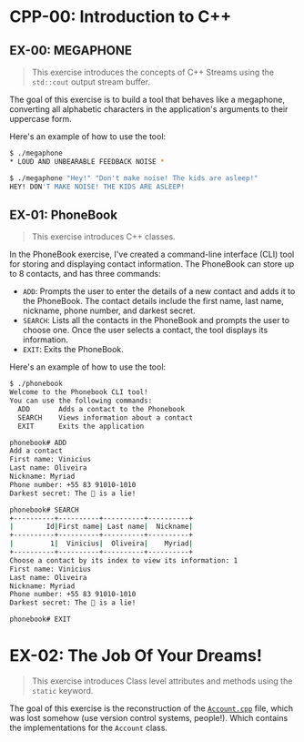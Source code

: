 # CPP-00: Introduction to C++

## EX-00: MEGAPHONE

> This exercise introduces the concepts of C++ Streams using the `std::cout` output stream buffer.

The goal of this exercise is to build a tool that behaves like a megaphone, converting all alphabetic characters in the application's arguments to their uppercase form.

Here's an example of how to use the tool:

```sh
$ ./megaphone
* LOUD AND UNBEARABLE FEEDBACK NOISE *

$ ./megaphone "Hey!" "Don't make noise! The kids are asleep!"
HEY! DON'T MAKE NOISE! THE KIDS ARE ASLEEP!
```

## EX-01: PhoneBook

> This exercise introduces C++ classes.

In the PhoneBook exercise, I've created a command-line interface (CLI) tool for storing and displaying contact information.
The PhoneBook can store up to 8 contacts, and has three commands:

- `ADD`: Prompts the user to enter the details of a new contact and adds it to the PhoneBook. The contact details include the first name, last name, nickname, phone number, and darkest secret.
- `SEARCH`: Lists all the contacts in the PhoneBook and prompts the user to choose one. Once the user selects a contact, the tool displays its information.
- `EXIT`: Exits the PhoneBook.

Here's an example of how to use the tool:

```sh
$ ./phonebook
Welcome to the Phonebook CLI tool!
You can use the following commands:
  ADD       Adds a contact to the Phonebook
  SEARCH    Views information about a contact
  EXIT      Exits the application

phonebook# ADD
Add a contact
First name: Vinicius
Last name: Oliveira
Nickname: Myriad
Phone number: +55 83 91010-1010
Darkest secret: The 🍰 is a lie!

phonebook# SEARCH
+----------+----------+----------+----------+
|        Id|First name| Last name|  Nickname|
+----------+----------+----------+----------+
|         1|  Vinicius|  Oliveira|    Myriad|
+----------+----------+----------+----------+
Choose a contact by its index to view its information: 1
First name: Vinicius
Last name: Oliveira
Nickname: Myriad
Phone number: +55 83 91010-1010
Darkest secret: The 🍰 is a lie!

phonebook# EXIT
```

# EX-02: The Job Of Your Dreams!

> This exercise introduces Class level attributes and methods using the `static` keyword.

The goal of this exercise is the reconstruction of the [`Account.cpp`](./ex02/Account.cpp) file, which was lost somehow (use version control systems, people!). Which contains the implementations for the `Account` class.

